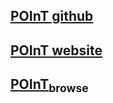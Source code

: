 ## [POInT github](https://github.com/gconant0/POInT)

## [POInT website](http://conantlab.org/POInT/POInT.html)

## [POInT<sub>browse</sub>](http://wgd.statgen.ncsu.edu/)
